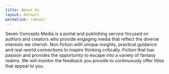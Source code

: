 ```yaml
---
title: About Us
layout: default
permalink: /about/
---
```

Seven Concepts Media is a portal and publishing service focused on authors and creators who 
provide engaging media that reflect the diverse interests we cherish. 
Non fiction with unique insights, practical guidance and real-world
connections to inspire thinking critically. Fiction that has passion 
and provides the opportunity to escape into a variety of fantasy realms.
We will monitor the feedback you provide to continuously offer titles that appeal
to you.
